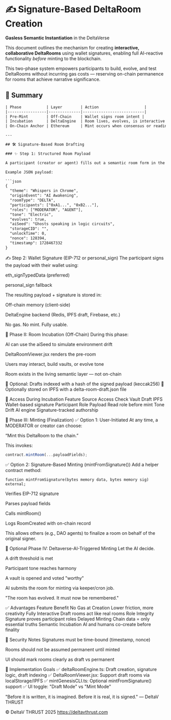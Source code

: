 # ✍️ Signature-Based DeltaRoom Creation

**Gasless Semantic Instantiation** in the DeltaVerse

This document outlines the mechanism for creating **interactive, collaborative DeltaRooms** using wallet signatures, enabling full AI-reactive functionality *before* minting to the blockchain.

This two-phase system empowers participants to build, evolve, and test DeltaRooms without incurring gas costs — reserving on-chain permanence for rooms that achieve narrative significance.

## 🧩 Summary
```txt
| Phase           | Layer        | Action                    |
|-----------------|--------------|---------------------------|
| Pre-Mint        | Off-Chain    | Wallet signs room intent |
| Incubation      | DeltaEngine  | Room lives, evolves, is interactive |
| On-Chain Anchor | Ethereum     | Mint occurs when consensus or readiness is reached |

---

## 🛠 Signature-Based Room Drafting

### ✨ Step 1: Structured Room Payload

A participant (creator or agent) fills out a semantic room form in the DeltaVerse UI.

Example JSON payload:

```json
{
  "theme": "Whispers in Chrome",
  "originEvent": "AI Awakening",
  "roomType": "DELTA",
  "participants": ["0xA1...", "0xB2..."],
  "roles": ["MODERATOR", "AGENT"],
  "tone": "Electric",
  "evolves": true,
  "aiSeed": "Ghosts speaking in logic circuits",
  "storageCID": "",
  "unlockTime": 0,
  "nonce": 128394,
  "timestamp": 1728467332
}
```
✍️ Step 2: Wallet Signature (EIP-712 or personal_sign)
The participant signs the payload with their wallet using:

eth_signTypedData (preferred)

personal_sign fallback

The resulting payload + signature is stored in:

Off-chain memory (client-side)

DeltaEngine backend (Redis, IPFS draft, Firebase, etc.)

No gas. No mint. Fully usable.

🔁 Phase II: Room Incubation (Off-Chain)
During this phase:

AI can use the aiSeed to simulate environment drift

DeltaRoomViewer.jsx renders the pre-room

Users may interact, build vaults, or evolve tone

Room exists in the living semantic layer — not on-chain

🧠 Optional: Drafts indexed with a hash of the signed payload (keccak256)
🧠 Optionally stored on IPFS with a delta-room-draft.json file

🔐 Access During Incubation
Feature	Source	Access Check
Vault Draft	IPFS	Wallet-based signature
Participant Role	Payload	Read role before mint
Tone Drift	AI engine	Signature-tracked authorship

🧱 Phase III: Minting (Finalization)
✅ Option 1: User-Initiated
At any time, a MODERATOR or creator can choose:

“Mint this DeltaRoom to the chain.”

This invokes:

```js
contract.mintRoom(...payloadFields);
```

✅ Option 2: Signature-Based Minting (mintFromSignature())
Add a helper contract method:

```solidity
function mintFromSignature(bytes memory data, bytes memory sig) external;
```
Verifies EIP-712 signature

Parses payload fields

Calls mintRoom()

Logs RoomCreated with on-chain record

This allows others (e.g., DAO agents) to finalize a room on behalf of the original signer.

🧠 Optional Phase IV: Deltaverse-AI-Triggered Minting
Let the AI decide.

A drift threshold is met

Participant tone reaches harmony

A vault is opened and voted "worthy"

AI submits the room for minting via keeper/cron job.

"The room has evolved. It must now be remembered."

✅ Advantages
Feature	Benefit
No Gas at Creation	Lower friction, more creativity
Fully Interactive	Draft rooms act like real rooms
Role Integrity	Signature proves participant roles
Delayed Minting	Chain data = only essential truths
Semantic Incubation	AI and humans co-create before finality

🔐 Security Notes
Signatures must be time-bound (timestamp, nonce)

Rooms should not be assumed permanent until minted

UI should mark rooms clearly as draft vs permanent

📌 Implementation Goals
✅ deltaRoomEngine.ts: Draft creation, signature logic, draft indexing
✅ DeltaRoomViewer.jsx: Support draft rooms via localStorage/IPFS
✅ mintGenesisCLI.ts: Optional mintFromSignature() support
✅ UI toggle: "Draft Mode" vs "Mint Mode"

"Before it is written, it is imagined.
Before it is real, it is signed."
— DeltaV THRUST

© DeltaV THRUST 2025
https://deltavthrust.com
